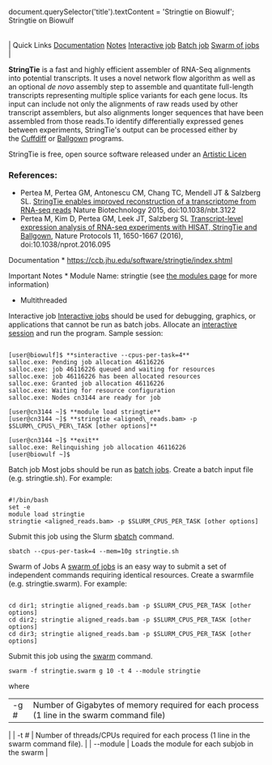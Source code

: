 

document.querySelector('title').textContent = 'Stringtie on Biowulf';
Stringtie on Biowulf


|  |
| --- |
| 
Quick Links
[Documentation](#doc)
[Notes](#notes)
[Interactive job](#int) 
[Batch job](#sbatch) 
[Swarm of jobs](#swarm) 
 |


**StringTie** is a fast and highly efficient assembler of RNA-Seq alignments into potential transcripts. It uses a novel network flow algorithm as well as an optional *de novo* assembly step to assemble and quantitate full-length transcripts representing multiple splice variants for each gene locus. Its input can include not only the alignments of raw reads used by other transcript assemblers, but also alignments longer sequences that have been assembled from those reads.To identify differentially expressed genes between experiments, StringTie's output can be processed either by the [Cuffdiff](http://cole-trapnell-lab.github.io/cufflinks/cuffdiff/index.html) or [Ballgown](https://github.com/alyssafrazee/ballgown) programs.


StringTie is free, open source software released under an [Artistic Licen](http://opensource.org/licenses/artistic-license-2.0)


### References:

 * Pertea M, Pertea GM, Antonescu CM, Chang TC, Mendell JT & Salzberg 
 SL. [StringTie enables 
 improved reconstruction of a transcriptome from RNA-seq reads](https://www.nature.com/articles/nbt.3122) Nature 
 Biotechnology 2015, doi:10.1038/nbt.3122
* Pertea M, Kim D, Pertea GM, Leek JT, Salzberg SL [Transcript-level 
 expression analysis of RNA-seq experiments with HISAT, StringTie and Ballgown](https://www.nature.com/articles/nprot.2016.095), 
 Nature Protocols 11, 1650-1667 (2016), doi:10.1038/nprot.2016.095


Documentation * <https://ccb.jhu.edu/software/stringtie/index.shtml>



Important Notes * Module Name: stringtie (see [the 
 modules page](/apps/modules.html) for more information)
* Multithreaded





Interactive job
[Interactive jobs](/docs/userguide.html#int) should be used for debugging, graphics, or applications that cannot be run as batch jobs.
Allocate an [interactive session](/docs/userguide.html#int) and run the program. Sample session:



```

[user@biowulf]$ **sinteractive --cpus-per-task=4**
salloc.exe: Pending job allocation 46116226
salloc.exe: job 46116226 queued and waiting for resources
salloc.exe: job 46116226 has been allocated resources
salloc.exe: Granted job allocation 46116226
salloc.exe: Waiting for resource configuration
salloc.exe: Nodes cn3144 are ready for job

[user@cn3144 ~]$ **module load stringtie**
[user@cn3144 ~]$ **stringtie <aligned\_reads.bam> -p $SLURM\_CPUS\_PER\_TASK [other options]**

[user@cn3144 ~]$ **exit**
salloc.exe: Relinquishing job allocation 46116226
[user@biowulf ~]$

```




Batch job
Most jobs should be run as [batch jobs](/docs/userguide.html#submit). Create a batch input file (e.g. stringtie.sh). For example:



```

#!/bin/bash
set -e
module load stringtie
stringtie <aligned_reads.bam> -p $SLURM_CPUS_PER_TASK [other options]
```

Submit this job using the Slurm [sbatch](/docs/userguide.html) command.



```
sbatch --cpus-per-task=4 --mem=10g stringtie.sh
```

Swarm of Jobs 
A [swarm of jobs](/apps/swarm.html) is an easy way to submit a set of independent commands requiring identical resources.
Create a swarmfile (e.g. stringtie.swarm). For example:



```

cd dir1; stringtie aligned_reads.bam -p $SLURM_CPUS_PER_TASK [other options]
cd dir2; stringtie aligned_reads.bam -p $SLURM_CPUS_PER_TASK [other options]
cd dir3; stringtie aligned_reads.bam -p $SLURM_CPUS_PER_TASK [other options]

```

Submit this job using the [swarm](/apps/swarm.html) command.



```
swarm -f stringtie.swarm g 10 -t 4 --module stringtie
```

where
 

|  |  |
| --- | --- |
| -g *#*  | Number of Gigabytes of memory required for each process (1 line in the swarm command file)
  |
| -t *#* | Number of threads/CPUs required for each process (1 line in the swarm command file).
  |
| --module  | Loads the module for each subjob in the swarm  |




